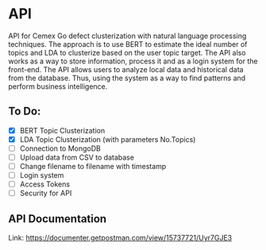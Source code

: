 # **API**

API for Cemex Go defect clusterization with natural language processing techniques. The approach is to use BERT to estimate the ideal number of topics and LDA to clusterize based on the user topic target. The API also works as a way to store information, process it and as a login system for the front-end. The API allows users to analyze local data and historical data from the database. Thus, using the system as a way to find patterns and perform business intelligence.

## **To Do:**

- [x] BERT Topic Clusterization
- [x] LDA Topic Clusterization (with parameters No.Topics)
- [ ] Connection to MongoDB
- [ ] Upload data from CSV to database
- [ ] Change filename to filename with timestamp
- [ ] Login system
- [ ] Access Tokens
- [ ] Security for API

## **API Documentation**

Link: https://documenter.getpostman.com/view/15737721/Uyr7GJE3